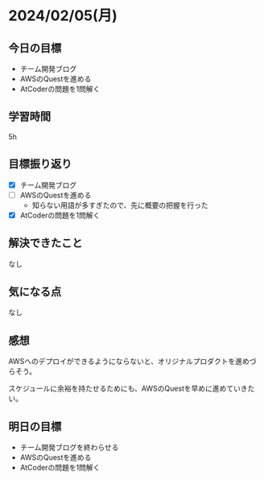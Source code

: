 # 2024/02/05(月)

## 今日の目標
* チーム開発ブログ
* AWSのQuestを進める
* AtCoderの問題を1問解く

## 学習時間
5h

## 目標振り返り
* [x] チーム開発ブログ
* [ ] AWSのQuestを進める
  * 知らない用語が多すぎたので、先に概要の把握を行った
* [x] AtCoderの問題を1問解く

## 解決できたこと
なし

## 気になる点
なし

## 感想
AWSへのデプロイができるようにならないと、オリジナルプロダクトを進めづらそう。

スケジュールに余裕を持たせるためにも、AWSのQuestを早めに進めていきたい。

## 明日の目標
* チーム開発ブログを終わらせる
* AWSのQuestを進める
* AtCoderの問題を1問解く